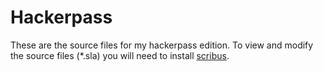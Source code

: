 # Hackerpass

These are the source files for my hackerpass edition. To view and modify the source files (*.sla) you will
need to install [scribus](https://www.scribus.net/).

